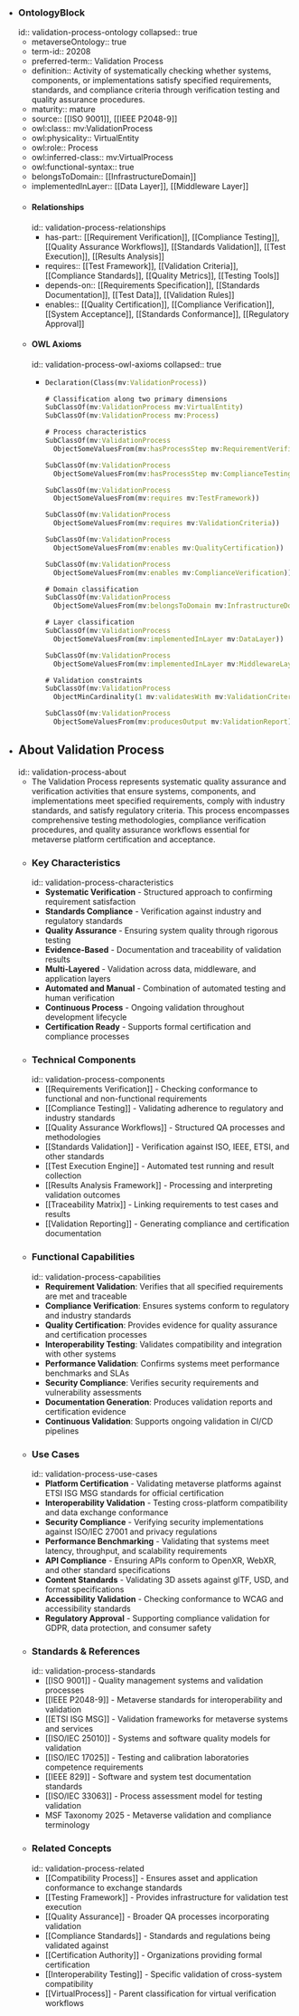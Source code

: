 - ### OntologyBlock
  id:: validation-process-ontology
  collapsed:: true
	- metaverseOntology:: true
	- term-id:: 20208
	- preferred-term:: Validation Process
	- definition:: Activity of systematically checking whether systems, components, or implementations satisfy specified requirements, standards, and compliance criteria through verification testing and quality assurance procedures.
	- maturity:: mature
	- source:: [[ISO 9001]], [[IEEE P2048-9]]
	- owl:class:: mv:ValidationProcess
	- owl:physicality:: VirtualEntity
	- owl:role:: Process
	- owl:inferred-class:: mv:VirtualProcess
	- owl:functional-syntax:: true
	- belongsToDomain:: [[InfrastructureDomain]]
	- implementedInLayer:: [[Data Layer]], [[Middleware Layer]]
	- #### Relationships
	  id:: validation-process-relationships
		- has-part:: [[Requirement Verification]], [[Compliance Testing]], [[Quality Assurance Workflows]], [[Standards Validation]], [[Test Execution]], [[Results Analysis]]
		- requires:: [[Test Framework]], [[Validation Criteria]], [[Compliance Standards]], [[Quality Metrics]], [[Testing Tools]]
		- depends-on:: [[Requirements Specification]], [[Standards Documentation]], [[Test Data]], [[Validation Rules]]
		- enables:: [[Quality Certification]], [[Compliance Verification]], [[System Acceptance]], [[Standards Conformance]], [[Regulatory Approval]]
	- #### OWL Axioms
	  id:: validation-process-owl-axioms
	  collapsed:: true
		- ```clojure
		  Declaration(Class(mv:ValidationProcess))

		  # Classification along two primary dimensions
		  SubClassOf(mv:ValidationProcess mv:VirtualEntity)
		  SubClassOf(mv:ValidationProcess mv:Process)

		  # Process characteristics
		  SubClassOf(mv:ValidationProcess
		    ObjectSomeValuesFrom(mv:hasProcessStep mv:RequirementVerification))

		  SubClassOf(mv:ValidationProcess
		    ObjectSomeValuesFrom(mv:hasProcessStep mv:ComplianceTesting))

		  SubClassOf(mv:ValidationProcess
		    ObjectSomeValuesFrom(mv:requires mv:TestFramework))

		  SubClassOf(mv:ValidationProcess
		    ObjectSomeValuesFrom(mv:requires mv:ValidationCriteria))

		  SubClassOf(mv:ValidationProcess
		    ObjectSomeValuesFrom(mv:enables mv:QualityCertification))

		  SubClassOf(mv:ValidationProcess
		    ObjectSomeValuesFrom(mv:enables mv:ComplianceVerification))

		  # Domain classification
		  SubClassOf(mv:ValidationProcess
		    ObjectSomeValuesFrom(mv:belongsToDomain mv:InfrastructureDomain))

		  # Layer classification
		  SubClassOf(mv:ValidationProcess
		    ObjectSomeValuesFrom(mv:implementedInLayer mv:DataLayer))

		  SubClassOf(mv:ValidationProcess
		    ObjectSomeValuesFrom(mv:implementedInLayer mv:MiddlewareLayer))

		  # Validation constraints
		  SubClassOf(mv:ValidationProcess
		    ObjectMinCardinality(1 mv:validatesWith mv:ValidationCriteria))

		  SubClassOf(mv:ValidationProcess
		    ObjectSomeValuesFrom(mv:producesOutput mv:ValidationReport))
		  ```
- ## About Validation Process
  id:: validation-process-about
	- The Validation Process represents systematic quality assurance and verification activities that ensure systems, components, and implementations meet specified requirements, comply with industry standards, and satisfy regulatory criteria. This process encompasses comprehensive testing methodologies, compliance verification procedures, and quality assurance workflows essential for metaverse platform certification and acceptance.
	- ### Key Characteristics
	  id:: validation-process-characteristics
		- **Systematic Verification** - Structured approach to confirming requirement satisfaction
		- **Standards Compliance** - Verification against industry and regulatory standards
		- **Quality Assurance** - Ensuring system quality through rigorous testing
		- **Evidence-Based** - Documentation and traceability of validation results
		- **Multi-Layered** - Validation across data, middleware, and application layers
		- **Automated and Manual** - Combination of automated testing and human verification
		- **Continuous Process** - Ongoing validation throughout development lifecycle
		- **Certification Ready** - Supports formal certification and compliance processes
	- ### Technical Components
	  id:: validation-process-components
		- [[Requirements Verification]] - Checking conformance to functional and non-functional requirements
		- [[Compliance Testing]] - Validating adherence to regulatory and industry standards
		- [[Quality Assurance Workflows]] - Structured QA processes and methodologies
		- [[Standards Validation]] - Verification against ISO, IEEE, ETSI, and other standards
		- [[Test Execution Engine]] - Automated test running and result collection
		- [[Results Analysis Framework]] - Processing and interpreting validation outcomes
		- [[Traceability Matrix]] - Linking requirements to test cases and results
		- [[Validation Reporting]] - Generating compliance and certification documentation
	- ### Functional Capabilities
	  id:: validation-process-capabilities
		- **Requirement Validation**: Verifies that all specified requirements are met and traceable
		- **Compliance Verification**: Ensures systems conform to regulatory and industry standards
		- **Quality Certification**: Provides evidence for quality assurance and certification processes
		- **Interoperability Testing**: Validates compatibility and integration with other systems
		- **Performance Validation**: Confirms systems meet performance benchmarks and SLAs
		- **Security Compliance**: Verifies security requirements and vulnerability assessments
		- **Documentation Generation**: Produces validation reports and certification evidence
		- **Continuous Validation**: Supports ongoing validation in CI/CD pipelines
	- ### Use Cases
	  id:: validation-process-use-cases
		- **Platform Certification** - Validating metaverse platforms against ETSI ISG MSG standards for official certification
		- **Interoperability Validation** - Testing cross-platform compatibility and data exchange conformance
		- **Security Compliance** - Verifying security implementations against ISO/IEC 27001 and privacy regulations
		- **Performance Benchmarking** - Validating that systems meet latency, throughput, and scalability requirements
		- **API Compliance** - Ensuring APIs conform to OpenXR, WebXR, and other standard specifications
		- **Content Standards** - Validating 3D assets against glTF, USD, and format specifications
		- **Accessibility Validation** - Checking conformance to WCAG and accessibility standards
		- **Regulatory Approval** - Supporting compliance validation for GDPR, data protection, and consumer safety
	- ### Standards & References
	  id:: validation-process-standards
		- [[ISO 9001]] - Quality management systems and validation processes
		- [[IEEE P2048-9]] - Metaverse standards for interoperability and validation
		- [[ETSI ISG MSG]] - Validation frameworks for metaverse systems and services
		- [[ISO/IEC 25010]] - Systems and software quality models for validation
		- [[ISO/IEC 17025]] - Testing and calibration laboratories competence requirements
		- [[IEEE 829]] - Software and system test documentation standards
		- [[ISO/IEC 33063]] - Process assessment model for testing validation
		- MSF Taxonomy 2025 - Metaverse validation and compliance terminology
	- ### Related Concepts
	  id:: validation-process-related
		- [[Compatibility Process]] - Ensures asset and application conformance to exchange standards
		- [[Testing Framework]] - Provides infrastructure for validation test execution
		- [[Quality Assurance]] - Broader QA processes incorporating validation
		- [[Compliance Standards]] - Standards and regulations being validated against
		- [[Certification Authority]] - Organizations providing formal certification
		- [[Interoperability Testing]] - Specific validation of cross-system compatibility
		- [[VirtualProcess]] - Parent classification for virtual verification workflows
